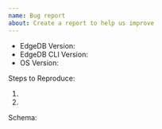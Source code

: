 ```yaml
---
name: Bug report
about: Create a report to help us improve
---
```

<!-- Please search existing issues to avoid creating duplicates. -->
- EdgeDB Version:
- EdgeDB CLI Version:
- OS Version:

Steps to Reproduce:

1.
2.

<!-- If the issue is about a query error, please also provide your schema -->
Schema:
